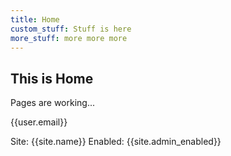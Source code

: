 ```yaml
---
title: Home
custom_stuff: Stuff is here
more_stuff: more more more
---
```

## This is Home

Pages are working...

{{user.email}}

Site: {{site.name}}
Enabled: {{site.admin_enabled}}